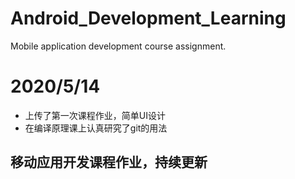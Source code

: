 # Android_Development_Learning
Mobile application development course assignment.
# 2020/5/14
* 上传了第一次课程作业，简单UI设计
* 在编译原理课上认真研究了git的用法
## 移动应用开发课程作业，持续更新



